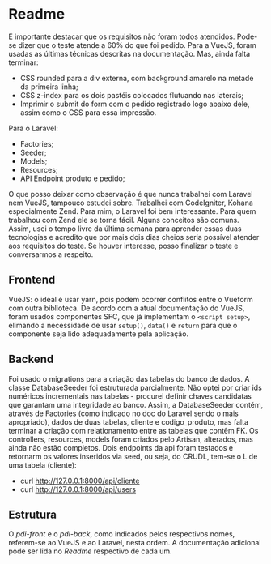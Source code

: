 # Readme  

É importante destacar que os requisitos não foram todos atendidos. Pode-se dizer que o teste atende a 60% do que foi pedido. Para a VueJS, foram usadas as últimas técnicas descritas na documentação. Mas, ainda falta terminar:  

 - CSS rounded para a div externa, com background amarelo na metade da primeira linha; 
 - CSS z-index para os dois pastéis colocados flutuando nas laterais;
 - Imprimir o submit do form com o pedido registrado logo abaixo dele, assim como o CSS para essa impressão.  

Para o Laravel:  

 - Factories;
 - Seeder;
 - Models;
 - Resources;
 - API Endpoint produto e pedido;

O que posso deixar como observação é que nunca trabalhei com Laravel nem VueJS, tampouco estudei sobre. Trabalhei com CodeIgniter, Kohana especialmente Zend. Para mim, o Laravel foi bem interessante. Para quem trabalhou com Zend ele se torna fácil. Alguns conceitos são comuns. Assim, usei o tempo livre da última semana para aprender essas duas tecnologias e acredito que por mais dois dias cheios seria possível atender aos requisitos do teste. Se houver interesse, posso finalizar o teste e conversarmos a respeito. 

## Frontend  

VueJS: o ideal é usar yarn, pois podem ocorrer conflitos entre o Vueform com outra biblioteca.
De acordo com a atual documentação do VueJS, foram usados componentes SFC, que já implementam o `<script setup>`, elimando a necessidade de usar `setup()`, `data()` e `return` para que o componente seja lido adequadamente pela aplicação.  

## Backend  

Foi usado o migrations para a criação das tabelas do banco de dados. A classe DatabaseSeeder foi estruturada parcialmente. Não optei por criar ids numéricos incrementais nas tabelas - procurei definir chaves candidatas que garantam uma integridade ao banco. Assim, a DatabaseSeeder contém, através de Factories (como indicado no doc do Laravel sendo o mais apropriado), dados de duas tabelas, cliente e codigo_produto, mas falta terminar a criação com relationamento entre as tabelas que contêm FK. Os controllers, resources, models foram criados pelo Artisan, alterados, mas ainda não estão completos. Dois endpoints da api foram testados e retornarm os valores inseridos via seed, ou seja, do CRUDL, tem-se o L de uma tabela (cliente):  

 - curl http://127.0.0.1:8000/api/cliente
 - curl http://127.0.0.1:8000/api/users

## Estrutura  

O *pdi-front* e o *pdi-back*, como indicados pelos respectivos nomes, referem-se ao VueJS e ao Laravel, nesta ordem. A documentação adicional pode ser lida no *Readme* respectivo de cada um.

